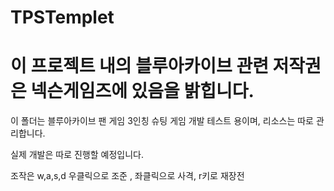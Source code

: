 # TPSTemplet

# 이 프로젝트 내의 블루아카이브 관련 저작권은 넥슨게임즈에 있음을 밝힙니다.

이 폴더는 블루아카이브 팬 게임 3인칭 슈팅 게임 개발 테스트 용이며,
리소스는 따로 관리합니다.

실제 개발은 따로 진행할 예정입니다.

조작은 w,a,s,d 우클릭으로 조준 , 좌클릭으로 사격, r키로 재장전

